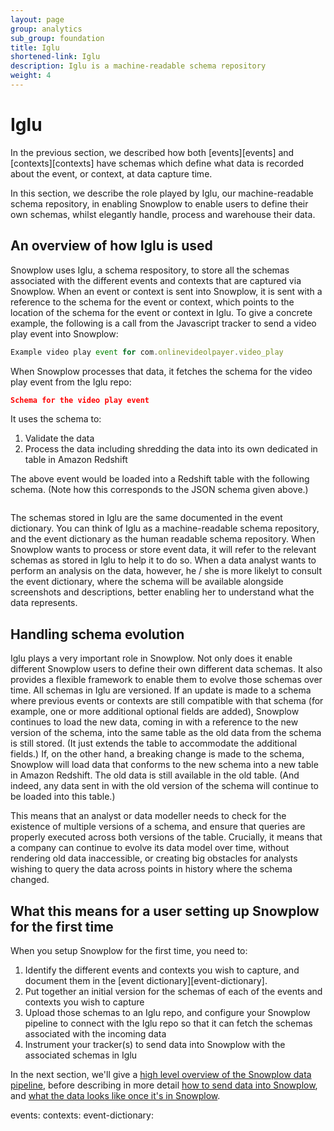 ```yaml
---
layout: page
group: analytics
sub_group: foundation
title: Iglu
shortened-link: Iglu
description: Iglu is a machine-readable schema repository
weight: 4
---
```


# Iglu

In the previous section, we described how both [events][events] and [contexts][contexts] have schemas which define what data is recorded about the event, or context, at data capture time.

In this section, we describe the role played by Iglu, our machine-readable schema repository, in enabling Snowplow to enable users to define their own schemas, whilst elegantly handle, process and warehouse their data.

## An overview of how Iglu is used

Snowplow uses Iglu, a schema respository, to store all the schemas associated with the different events and contexts that are captured via Snowplow. When an event or context is sent into Snowplow, it is sent with a reference to the schema for the event or context, which points to the location of the schema for the event or context in Iglu. To give a concrete example, the following is a call from the Javascript tracker to send a video play event into Snowplow:


```js
Example video play event for com.onlinevideolpayer.video_play
```

When Snowplow processes that data, it fetches the schema for the video play event from the Iglu repo:

```json
Schema for the video play event
```

It uses the schema to:

1. Validate the data
2. Process the data including shredding the data into its own dedicated in table in Amazon Redshift

The above event would be loaded into a Redshift table with the following schema. (Note how this corresponds to the JSON schema given above.)

```sql


```

The schemas stored in Iglu are the same documented in the event dictionary. You can think of Iglu as a machine-readable schema repository, and the event dictionary as the human readable schema repository. When Snowplow wants to process or store event data, it will refer to the relevant schemas as stored in Iglu to help it to do so. When a data analyst wants to perform an analysis on the data, however, he / she is more likelyt to consult the event dictionary, where the schema will be available alongside screenshots and descriptions, better enabling her to understand what the data represents.

## Handling schema evolution

Iglu plays a very important role in Snowplow. Not only does it enable different Snowplow users to define their own different data schemas. It also provides a flexible framework to enable them to evolve those schemas over time. All schemas in Iglu are versioned. If an update is made to a schema where previous events or contexts are still compatible with that schema (for example, one or more additional optional fields are added), Snowplow continues to load the new data, coming in with a reference to the new version of the schema, into the same table as the old data from the schema is still stored. (It just extends the table to accommodate the additional fields.) If, on the other hand, a breaking change is made to the schema, Snowplow will load data that conforms to the new schema into a new table in Amazon Redshift. The old data is still available in the old table. (And indeed, any data sent in with the old version of the schema will continue to be loaded into this table.)

This means that an analyst or data modeller needs to check for the existence of multiple versions of a schema, and ensure that queries are properly executed across both versions of the table. Crucially, it means that a company can continue to evolve its data model over time, without rendering old data inaccessible, or creating big obstacles for analysts wishing to query the data across points in history where the schema changed.

## What this means for a user setting up Snowplow for the first time

When you setup Snowplow for the first time, you need to:

1. Identify the different events and contexts you wish to capture, and document them in the [event dictionary][event-dictionary].
2. Put together an initial version for the schemas of each of the events and contexts you wish to capture
3. Upload those schemas to an Iglu repo, and configure your Snowplow pipeline to connect with the Iglu repo so that it can fetch the schemas associated with the incoming data
4. Instrument your tracker(s) to send data into Snowplow with the associated schemas in Iglu 

In the next section, we'll give a [high level overview of the Snowplow data pipeline](collection-enrichment-modelling-analysis.html), before describing in more detail [how to send data into Snowplow](sending-data-into-snowplow.html), and [what the data looks like once it's in Snowplow](viewing-the-event-data-in-snowplow.html).

events:
contexts:
event-dictionary: